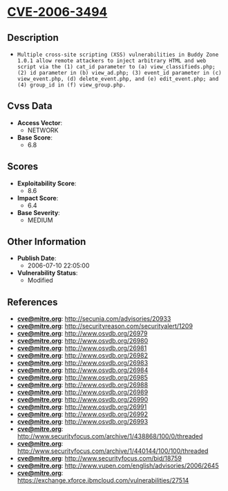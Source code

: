 
# [CVE-2006-3494](https://cve.mitre.org/cgi-bin/cvename.cgi?name=CVE-2006-3494)

## Description

- `Multiple cross-site scripting (XSS) vulnerabilities in Buddy Zone 1.0.1 allow remote attackers to inject arbitrary HTML and web script via the (1) cat_id parameter to (a) view_classifieds.php; (2) id parameter in (b) view_ad.php; (3) event_id parameter in (c) view_event.php, (d) delete_event.php, and (e) edit_event.php; and (4) group_id in (f) view_group.php.`

## Cvss Data

- **Access Vector**:
  - NETWORK
- **Base Score**:
  - 6.8

## Scores

- **Exploitability Score**:
  - 8.6
- **Impact Score**:
  - 6.4
- **Base Severity**:
  - MEDIUM

## Other Information

- **Publish Date**:
  - 2006-07-10 22:05:00
- **Vulnerability Status**:
  - Modified

## References

- **cve@mitre.org**: http://secunia.com/advisories/20933
- **cve@mitre.org**: http://securityreason.com/securityalert/1209
- **cve@mitre.org**: http://www.osvdb.org/26979
- **cve@mitre.org**: http://www.osvdb.org/26980
- **cve@mitre.org**: http://www.osvdb.org/26981
- **cve@mitre.org**: http://www.osvdb.org/26982
- **cve@mitre.org**: http://www.osvdb.org/26983
- **cve@mitre.org**: http://www.osvdb.org/26984
- **cve@mitre.org**: http://www.osvdb.org/26985
- **cve@mitre.org**: http://www.osvdb.org/26988
- **cve@mitre.org**: http://www.osvdb.org/26989
- **cve@mitre.org**: http://www.osvdb.org/26990
- **cve@mitre.org**: http://www.osvdb.org/26991
- **cve@mitre.org**: http://www.osvdb.org/26992
- **cve@mitre.org**: http://www.osvdb.org/26993
- **cve@mitre.org**: http://www.securityfocus.com/archive/1/438868/100/0/threaded
- **cve@mitre.org**: http://www.securityfocus.com/archive/1/440144/100/100/threaded
- **cve@mitre.org**: http://www.securityfocus.com/bid/18759
- **cve@mitre.org**: http://www.vupen.com/english/advisories/2006/2645
- **cve@mitre.org**: https://exchange.xforce.ibmcloud.com/vulnerabilities/27514
